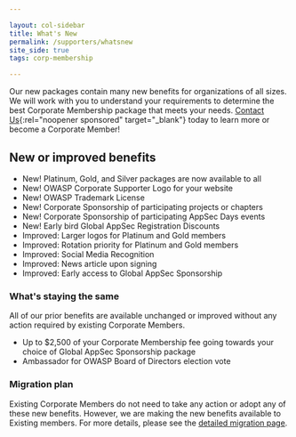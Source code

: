 ```yaml
---

layout: col-sidebar
title: What's New
permalink: /supporters/whatsnew
site_side: true
tags: corp-membership

---
```


Our new packages contain many new benefits for organizations of all sizes. We will work with you to understand your requirements to determine the best Corporate Membership package that meets your needs. [Contact Us](https://owasporg.atlassian.net/servicedesk/customer/portal/7/group/18/create/72){:rel="noopener sponsored" target="_blank"} today to learn more or become a Corporate Member!

## New or improved benefits

- New! Platinum, Gold, and Silver packages are now available to all
- New! OWASP Corporate Supporter Logo for your website
- New! OWASP Trademark License
- New! Corporate Sponsorship of participating projects or chapters
- New! Corporate Sponsorship of participating AppSec Days events
- New! Early bird Global AppSec Registration Discounts
- Improved: Larger logos for Platinum and Gold members
- Improved: Rotation priority for Platinum and Gold members
- Improved: Social Media Recognition
- Improved: News article upon signing
- Improved: Early access to Global AppSec Sponsorship

### What's staying the same

All of our prior benefits are available unchanged or improved without any action required by existing Corporate Members.

- Up to $2,500 of your Corporate Membership fee going towards your choice of Global AppSec Sponsorship package
- Ambassador for OWASP Board of Directors election vote

### Migration plan

Existing Corporate Members do not need to take any action or adopt any of these new benefits. However, we are making the new benefits available to Existing members. For more details, please see the [detailed migration page](/supporters/migration).



